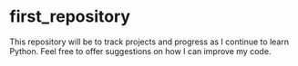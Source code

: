 # first_repository
This repository will be to track projects and progress as I continue to learn Python. Feel free to offer suggestions on how I can improve my code.
